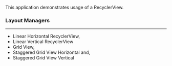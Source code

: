 This application demonstrates usage of a RecyclerView.

### Layout Managers
---------------------------------------------------
- Linear Horizontal RecyclerView,
- Linear Vertical RecyclerView
- Grid View,
- Staggered Grid View Horizontal and,
- Staggered Grid View Vertical
